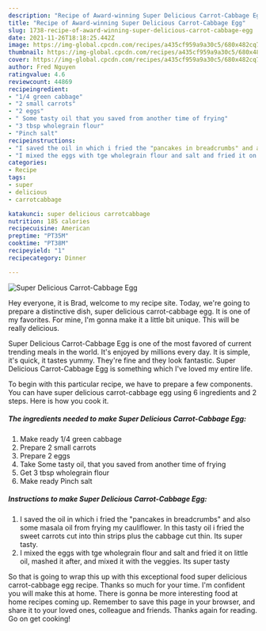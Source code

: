```yaml
---
description: "Recipe of Award-winning Super Delicious Carrot-Cabbage Egg"
title: "Recipe of Award-winning Super Delicious Carrot-Cabbage Egg"
slug: 1738-recipe-of-award-winning-super-delicious-carrot-cabbage-egg
date: 2021-11-26T18:18:25.442Z
image: https://img-global.cpcdn.com/recipes/a435cf959a9a30c5/680x482cq70/super-delicious-carrot-cabbage-egg-recipe-main-photo.jpg
thumbnail: https://img-global.cpcdn.com/recipes/a435cf959a9a30c5/680x482cq70/super-delicious-carrot-cabbage-egg-recipe-main-photo.jpg
cover: https://img-global.cpcdn.com/recipes/a435cf959a9a30c5/680x482cq70/super-delicious-carrot-cabbage-egg-recipe-main-photo.jpg
author: Fred Nguyen
ratingvalue: 4.6
reviewcount: 44869
recipeingredient:
- "1/4 green cabbage"
- "2 small carrots"
- "2 eggs"
- " Some tasty oil that you saved from another time of frying"
- "3 tbsp wholegrain flour"
- "Pinch salt"
recipeinstructions:
- "I saved the oil in which i fried the "pancakes in breadcrumbs" and also some masala oil from frying my cauliflower. In this tasty oil i fried the sweet carrots cut into thin strips plus the cabbage cut thin. Its super tasty."
- "I mixed the eggs with tge wholegrain flour and salt and fried it on little oil, mashed it after, and mixed it with the veggies. Its super tasty"
categories:
- Recipe
tags:
- super
- delicious
- carrotcabbage

katakunci: super delicious carrotcabbage 
nutrition: 185 calories
recipecuisine: American
preptime: "PT35M"
cooktime: "PT38M"
recipeyield: "1"
recipecategory: Dinner

---
```



![Super Delicious Carrot-Cabbage Egg](https://img-global.cpcdn.com/recipes/a435cf959a9a30c5/680x482cq70/super-delicious-carrot-cabbage-egg-recipe-main-photo.jpg)

Hey everyone, it is Brad, welcome to my recipe site. Today, we're going to prepare a distinctive dish, super delicious carrot-cabbage egg. It is one of my favorites. For mine, I'm gonna make it a little bit unique. This will be really delicious.



Super Delicious Carrot-Cabbage Egg is one of the most favored of current trending meals in the world. It's enjoyed by millions every day. It is simple, it's quick, it tastes yummy. They're fine and they look fantastic. Super Delicious Carrot-Cabbage Egg is something which I've loved my entire life.


To begin with this particular recipe, we have to prepare a few components. You can have super delicious carrot-cabbage egg using 6 ingredients and 2 steps. Here is how you cook it.

<!--inarticleads1-->

##### The ingredients needed to make Super Delicious Carrot-Cabbage Egg:

1. Make ready 1/4 green cabbage
1. Prepare 2 small carrots
1. Prepare 2 eggs
1. Take  Some tasty oil, that you saved from another time of frying
1. Get 3 tbsp wholegrain flour
1. Make ready Pinch salt




<!--inarticleads2-->

##### Instructions to make Super Delicious Carrot-Cabbage Egg:

1. I saved the oil in which i fried the "pancakes in breadcrumbs" and also some masala oil from frying my cauliflower. In this tasty oil i fried the sweet carrots cut into thin strips plus the cabbage cut thin. Its super tasty.
1. I mixed the eggs with tge wholegrain flour and salt and fried it on little oil, mashed it after, and mixed it with the veggies. Its super tasty




So that is going to wrap this up with this exceptional food super delicious carrot-cabbage egg recipe. Thanks so much for your time. I'm confident you will make this at home. There is gonna be more interesting food at home recipes coming up. Remember to save this page in your browser, and share it to your loved ones, colleague and friends. Thanks again for reading. Go on get cooking!
